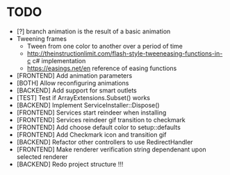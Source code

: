 ﻿# TODO

- [?] branch animation is the result of a basic animation
- Tweening frames
	- Tween from one color to another over a period of time
	- http://theinstructionlimit.com/flash-style-tweeneasing-functions-in-c c# implementation
	- https://easings.net/en reference of easing functions
- [FRONTEND] Add animation parameters
- [BOTH] Allow reconfiguring animations
- [BACKEND] Add support for smart outlets
- [TEST] Test if ArrayExtensions.Subset() works
- [BACKEND] Implement ServiceInstaller::Dispose()
- [FRONTEND] Services start reindeer when installing
- [FRONTEND] Services reindeer gif transition to checkmark
- [FRONTEND] Add choose default color to setup::defaults
- [FRONTEND] Add Checkmark icon and transition gif
- [BACKEND] Refactor other controllers to use RedirectHandler
- [FRONTEND] Make renderer verification string dependenant upon selected renderer
- [BACKEND] Redo project structure !!!